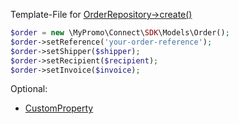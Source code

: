 Template-File for [OrderRepository->create()][OrderRepository]

```php
$order = new \MyPromo\Connect\SDK\Models\Order();
$order->setReference('your-order-reference');
$order->setShipper($shipper);
$order->setRecipient($recipient);
$order->setInvoice($invoice);
```

Optional:
- [CustomProperty][CustomProperty]

[OrderRepository]: ../Repositories/OrderRepository.md
[CustomProperty]: CustomProperty.md
